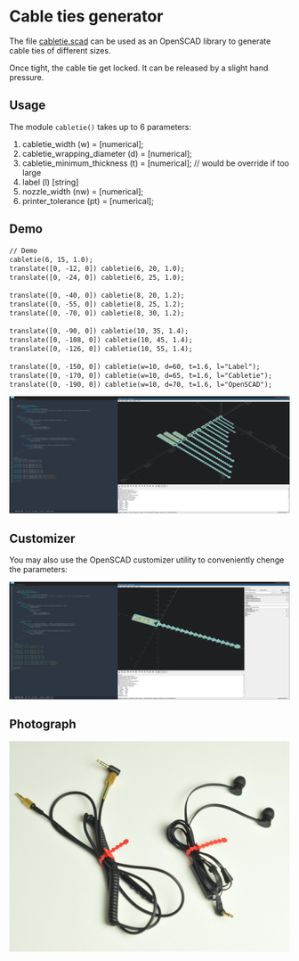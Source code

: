 # Cable ties generator

The file [cabletie.scad](cabletie.scad) can be used as an OpenSCAD library to generate cable ties of different sizes.

Once tight, the cable tie get locked. It can be released by a slight hand pressure.

## Usage

The module `cabletie()` takes up to 6 parameters:

1. cabletie_width (w) = [numerical];
2. cabletie_wrapping_diameter (d) = [numerical];
3. cabletie_minimum_thickness (t) = [numerical]; // would be override if too large
4. label (l) [string]
5. nozzle_width (nw) = [numerical];
6. printer_tolerance (pt) = [numerical];

## Demo

```scad
// Demo
cabletie(6, 15, 1.0);
translate([0, -12, 0]) cabletie(6, 20, 1.0);
translate([0, -24, 0]) cabletie(6, 25, 1.0);

translate([0, -40, 0]) cabletie(8, 20, 1.2);
translate([0, -55, 0]) cabletie(8, 25, 1.2);
translate([0, -70, 0]) cabletie(8, 30, 1.2);

translate([0, -90, 0]) cabletie(10, 35, 1.4);
translate([0, -108, 0]) cabletie(10, 45, 1.4);
translate([0, -126, 0]) cabletie(10, 55, 1.4);

translate([0, -150, 0]) cabletie(w=10, d=60, t=1.6, l="Label");
translate([0, -170, 0]) cabletie(w=10, d=65, t=1.6, l="Cabletie");
translate([0, -190, 0]) cabletie(w=10, d=70, t=1.6, l="OpenSCAD");
```

![Cable ties generator demo](images/cabletie_demo.png)

## Customizer

You may also use the OpenSCAD customizer utility to conveniently chenge the parameters:

![Cable tie customizer](images/cabletie_customizer.png)

## Photograph

![Cable ties image](images/cabletie_photo.jpg)

